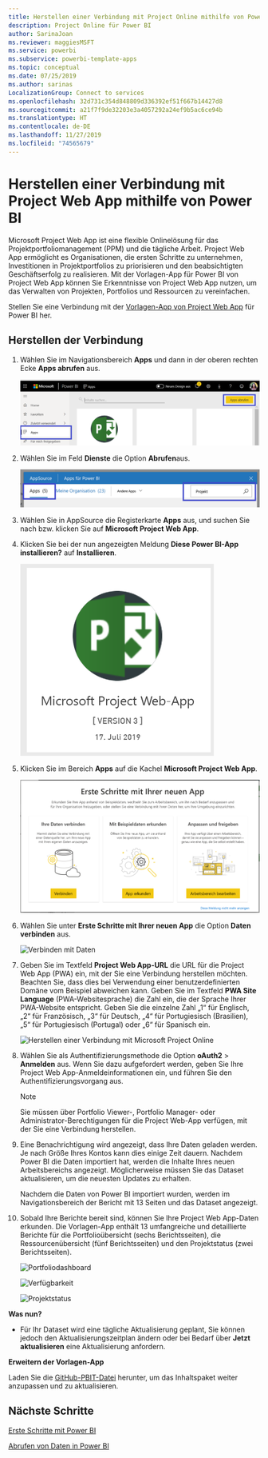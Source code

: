 ```yaml
---
title: Herstellen einer Verbindung mit Project Online mithilfe von Power BI
description: Project Online für Power BI
author: SarinaJoan
ms.reviewer: maggiesMSFT
ms.service: powerbi
ms.subservice: powerbi-template-apps
ms.topic: conceptual
ms.date: 07/25/2019
ms.author: sarinas
LocalizationGroup: Connect to services
ms.openlocfilehash: 32d731c354d848809d336392ef51f667b14427d8
ms.sourcegitcommit: a21f7f9de32203e3a4057292a24ef9b5ac6ce94b
ms.translationtype: HT
ms.contentlocale: de-DE
ms.lasthandoff: 11/27/2019
ms.locfileid: "74565679"
---
```

# <a name="connect-to-project-web-app-with-power-bi"></a>Herstellen einer Verbindung mit Project Web App mithilfe von Power BI
Microsoft Project Web App ist eine flexible Onlinelösung für das Projektportfoliomanagement (PPM) und die tägliche Arbeit. Project Web App ermöglicht es Organisationen, die ersten Schritte zu unternehmen, Investitionen in Projektportfolios zu priorisieren und den beabsichtigten Geschäftserfolg zu realisieren. Mit der Vorlagen-App für Power BI von Project Web App können Sie Erkenntnisse von Project Web App nutzen, um das Verwalten von Projekten, Portfolios und Ressourcen zu vereinfachen.

Stellen Sie eine Verbindung mit der [Vorlagen-App von Project Web App](https://appsource.microsoft.com/product/power-bi/pbi_msprojectonline.pbi-microsoftprojectwebapp) für Power BI her.

## <a name="how-to-connect"></a>Herstellen der Verbindung

1. Wählen Sie im Navigationsbereich **Apps** und dann in der oberen rechten Ecke **Apps abrufen** aus.

    ![Apps abrufen](media/service-connect-to-project-online/GetApps.png)

2. Wählen Sie im Feld **Dienste** die Option **Abrufen**aus.
   
   ![AppSource](media/service-connect-to-project-online/AppSource.png)
3. Wählen Sie in AppSource die Registerkarte **Apps** aus, und suchen Sie nach bzw. klicken Sie auf **Microsoft Project Web App**.
   
4. Klicken Sie bei der nun angezeigten Meldung **Diese Power BI-App installieren?** auf **Installieren**. 

   ![Installieren von Project Web](media/service-connect-to-project-online/ProjectTile.png)
5. Klicken Sie im Bereich **Apps** auf die Kachel **Microsoft Project Web App**. 
   
   ![Microsoft Project Web App](media/service-connect-to-project-online/getstarted.png)
6. Wählen Sie unter **Erste Schritte mit Ihrer neuen App** die Option **Daten verbinden** aus.
   
   ![Verbinden mit Daten](media/service-connect-to-project-online/mproject.png)
7. Geben Sie im Textfeld **Project Web App-URL** die URL für die Project Web App (PWA) ein, mit der Sie eine Verbindung herstellen möchten.  Beachten Sie, dass dies bei Verwendung einer benutzerdefinierten Domäne vom Beispiel abweichen kann. Geben Sie im Textfeld **PWA Site Language** (PWA-Websitesprache) die Zahl ein, die der Sprache Ihrer PWA-Website entspricht. Geben Sie die einzelne Zahl „1“ für Englisch, „2“ für Französisch, „3“ für Deutsch, „4“ für Portugiesisch (Brasilien), „5“ für Portugiesisch (Portugal) oder „6“ für Spanisch ein. 
   
   ![Herstellen einer Verbindung mit Microsoft Project Online](media/service-connect-to-project-online/params.png)
8. Wählen Sie als Authentifizierungsmethode die Option **oAuth2** \> **Anmelden** aus. Wenn Sie dazu aufgefordert werden, geben Sie Ihre Project Web App-Anmeldeinformationen ein, und führen Sie den Authentifizierungsvorgang aus.

    > [!NOTE]
    > Sie müssen über Portfolio Viewer-, Portfolio Manager- oder Administrator-Berechtigungen für die Project Web-App verfügen, mit der Sie eine Verbindung herstellen.

9. Eine Benachrichtigung wird angezeigt, dass Ihre Daten geladen werden. Je nach Größe Ihres Kontos kann dies einige Zeit dauern. Nachdem Power BI die Daten importiert hat, werden die Inhalte Ihres neuen Arbeitsbereichs angezeigt. Möglicherweise müssen Sie das Dataset aktualisieren, um die neuesten Updates zu erhalten. 

    Nachdem die Daten von Power BI importiert wurden, werden im Navigationsbereich der Bericht mit 13 Seiten und das Dataset angezeigt. 

10. Sobald Ihre Berichte bereit sind, können Sie Ihre Project Web App-Daten erkunden. Die Vorlagen-App enthält 13 umfangreiche und detaillierte Berichte für die Portfolioübersicht (sechs Berichtsseiten), die Ressourcenübersicht (fünf Berichtsseiten) und den Projektstatus (zwei Berichtsseiten). 

    ![Portfoliodashboard](media/service-connect-to-project-online/report1.png)
   
    ![Verfügbarkeit](media/service-connect-to-project-online/report3.png)
   
    ![Projektstatus](media/service-connect-to-project-online/report2.png)

**Was nun?**

* Für Ihr Dataset wird eine tägliche Aktualisierung geplant, Sie können jedoch den Aktualisierungszeitplan ändern oder bei Bedarf über **Jetzt aktualisieren** eine Aktualisierung anfordern.

**Erweitern der Vorlagen-App**

Laden Sie die [GitHub-PBIT-Datei](https://github.com/OfficeDev/Project-Power-BI-Content-Packs) herunter, um das Inhaltspaket weiter anzupassen und zu aktualisieren.

## <a name="next-steps"></a>Nächste Schritte
[Erste Schritte mit Power BI](service-get-started.md)

[Abrufen von Daten in Power BI](service-get-data.md)

